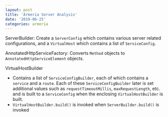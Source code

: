 ```yaml
---
layout: post
title: 'Armeria Server Analysis'
date: '2019-06-25'
categories: armeria
---
```


ServerBuilder: Create a `ServerConfig` which contains various server related configurations,
 and a `VirtualHost` which contains a list of `ServiceConfig`. 

AnnotatedHttpServiceFactory: Converts `Method` objects to `AnnotatedHttpServiceElement` objects. 

VirtualHostBuilder
- Contains a list of `ServiceConfigBuilder`, each of which contains a `service` and a `route`.
Each of these `ServiceConfigBuilder` later is set additional values such as `requestTimeoutMillis`, `maxRequestLength`, etc. and
is built to a `ServiceConfig` when the enclosing `VirtualHostBuilder` is built.
- `VirtualHostBuilder.build()` is invoked when `ServerBuilder.build()` is invoked
 
  